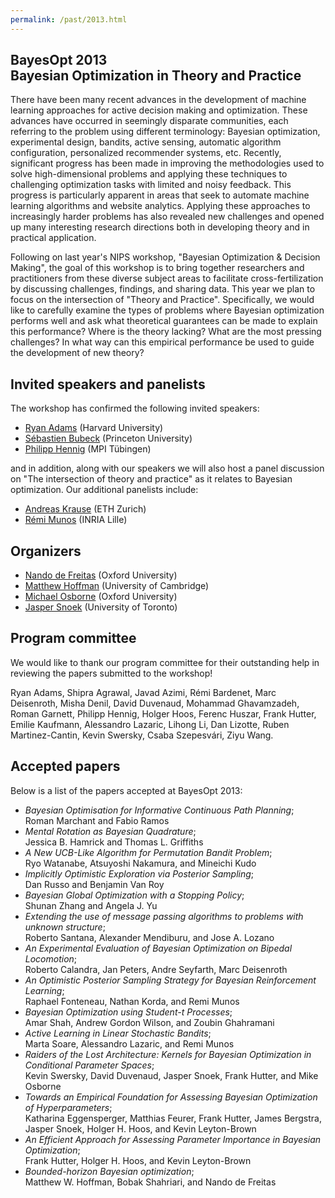 ```yaml
---
permalink: /past/2013.html
---
```


BayesOpt 2013<br>Bayesian Optimization in Theory and Practice
---------------

There have been many recent advances in the development of machine learning
approaches for active decision making and optimization. These advances have
occurred in seemingly disparate communities, each referring to the problem using
different terminology: Bayesian optimization, experimental design, bandits,
active sensing, automatic algorithm configuration, personalized recommender
systems, etc. Recently, significant progress has been made in improving the
methodologies used to solve high-dimensional problems and applying these
techniques to challenging optimization tasks with limited and noisy feedback.
This progress is particularly apparent in areas that seek to automate machine
learning algorithms and website analytics. Applying these approaches to
increasingly harder problems has also revealed new challenges and opened up many
interesting research directions both in developing theory and in practical
application.

Following on last year's NIPS workshop, "Bayesian Optimization & Decision
Making", the goal of this workshop is to bring together researchers and
practitioners from these diverse subject areas to facilitate cross-fertilization
by discussing challenges, findings, and sharing data. This year we plan to focus
on the intersection of "Theory and Practice". Specifically, we would like to
carefully examine the types of problems where Bayesian optimization performs
well and ask what theoretical guarantees can be made to explain this
performance? Where is the theory lacking? What are the most pressing challenges?
In what way can this empirical performance be used to guide the development of
new theory?


Invited speakers and panelists
-------------------------------

The workshop has confirmed the following invited speakers:

- [Ryan Adams](http://people.seas.harvard.edu/~rpa/) (Harvard University)
- [Sébastien Bubeck](http://www.princeton.edu/~sbubeck) (Princeton University)
- [Philipp
  Hennig](http://www.is.tuebingen.mpg.de/nc/employee/details/phennig.html) (MPI
  Tübingen)

and in addition, along with our speakers we will also host a panel discussion on
"The intersection of theory and practice" as it relates to Bayesian
optimization. Our additional panelists include:

- [Andreas Krause](http://las.ethz.ch/krausea.html) (ETH Zurich)
- [Rémi Munos](http://researchers.lille.inria.fr/~munos/) (INRIA Lille)


Organizers
---------------------

- [Nando de Freitas](http://www.cs.ubc.ca/~nando) (Oxford University)
- [Matthew Hoffman](http://mlg.eng.cam.ac.uk/hoffmanm) (University of Cambridge)
- [Michael Osborne](http://www.robots.ox.ac.uk/~mosb) (Oxford University)
- [Jasper Snoek](http://www.cs.toronto.edu/~jasper) (University of Toronto)


Program committee
------------------

We would like to thank our program committee for their outstanding help in
reviewing the papers submitted to the workshop!

Ryan Adams, Shipra Agrawal, Javad Azimi, Rémi Bardenet, Marc Deisenroth, Misha
Denil, David Duvenaud, Mohammad Ghavamzadeh, Roman Garnett, Philipp Hennig,
Holger Hoos, Ferenc Huszar, Frank Hutter, Emilie Kaufmann, Alessandro Lazaric,
Lihong Li, Dan Lizotte, Ruben Martinez-Cantin, Kevin Swersky, Csaba Szepesvári,
Ziyu Wang.


Accepted papers
----------------

Below is a list of the papers accepted at BayesOpt 2013:

- *Bayesian Optimisation for Informative Continuous Path Planning*;<br/> Roman
  Marchant and Fabio Ramos
- *Mental Rotation as Bayesian Quadrature*;<br/> Jessica B. Hamrick and Thomas L.
  Griffiths
- *A New UCB-Like Algorithm for Permutation Bandit Problem*;<br/> Ryo Watanabe,
  Atsuyoshi Nakamura, and Mineichi Kudo
- *Implicitly Optimistic Exploration via Posterior Sampling*;<br/> Dan Russo and
  Benjamin Van Roy
- *Bayesian Global Optimization with a Stopping Policy*;<br/> Shunan Zhang and
  Angela J. Yu
- *Extending the use of message passing algorithms to problems with unknown
  structure*;<br/> Roberto Santana, Alexander Mendiburu, and Jose A. Lozano
- *An Experimental Evaluation of Bayesian Optimization on Bipedal Locomotion*;<br/>
  Roberto Calandra, Jan Peters, Andre Seyfarth, Marc Deisenroth
- *An Optimistic Posterior Sampling Strategy for Bayesian Reinforcement
  Learning*;<br/> Raphael Fonteneau, Nathan Korda, and Remi Munos
- *Bayesian Optimization using Student-t Processes*;<br/> Amar Shah, Andrew Gordon
  Wilson, and Zoubin Ghahramani
- *Active Learning in Linear Stochastic Bandits*;<br/> Marta Soare, Alessandro
  Lazaric, and Remi Munos
- *Raiders of the Lost Architecture: Kernels for Bayesian Optimization in
  Conditional Parameter Spaces*;<br/> Kevin Swersky, David Duvenaud, Jasper Snoek,
  Frank Hutter, and Mike Osborne
- *Towards an Empirical Foundation for Assessing Bayesian Optimization of
  Hyperparameters*;<br/> Katharina Eggensperger, Matthias Feurer, Frank Hutter, James
  Bergstra, Jasper Snoek, Holger H. Hoos, and Kevin Leyton-Brown
- *An Efficient Approach for Assessing Parameter Importance in Bayesian
  Optimization*;<br/> Frank Hutter, Holger H. Hoos, and Kevin Leyton-Brown
- *Bounded-horizon Bayesian optimization*;<br/> Matthew W. Hoffman, Bobak Shahriari,
  and Nando de Freitas

